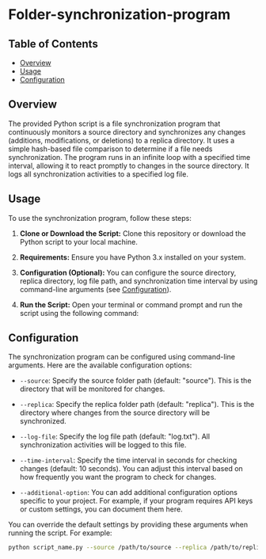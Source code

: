 # Folder-synchronization-program

## Table of Contents
- [Overview](#overview)
- [Usage](#usage)
- [Configuration](#configuration)
  
## Overview
The provided Python script is a file synchronization program that continuously monitors a source directory and synchronizes any changes (additions, modifications, or deletions) to a replica directory. It uses a simple hash-based file comparison to determine if a file needs synchronization.
The program runs in an infinite loop with a specified time interval, allowing it to react promptly to changes in the source directory. It logs all synchronization activities to a specified log file.

## Usage

To use the synchronization program, follow these steps:

1. **Clone or Download the Script:** Clone this repository or download the Python script to your local machine.

2. **Requirements:** Ensure you have Python 3.x installed on your system.

3. **Configuration (Optional):** You can configure the source directory, replica directory, log file path, and synchronization time interval by using command-line arguments (see [Configuration](#configuration)).

4. **Run the Script:** Open your terminal or command prompt and run the script using the following command:

## Configuration

The synchronization program can be configured using command-line arguments. Here are the available configuration options:

- `--source`: Specify the source folder path (default: "source"). This is the directory that will be monitored for changes.

- `--replica`: Specify the replica folder path (default: "replica"). This is the directory where changes from the source directory will be synchronized.

- `--log-file`: Specify the log file path (default: "log.txt"). All synchronization activities will be logged to this file.

- `--time-interval`: Specify the time interval in seconds for checking changes (default: 10 seconds). You can adjust this interval based on how frequently you want the program to check for changes.

- `--additional-option`: You can add additional configuration options specific to your project. For example, if your program requires API keys or custom settings, you can document them here.

You can override the default settings by providing these arguments when running the script. For example:

```bash
python script_name.py --source /path/to/source --replica /path/to/replica --log-file custom_log.txt --time-interval 30 --additional-option value
